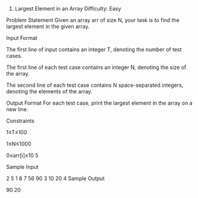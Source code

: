 1. Largest Element in an Array
   Difficulty: Easy

Problem Statement
Given an array arr of size N, your task is to find the largest element in the given array.

Input Format

The first line of input contains an integer T, denoting the number of test cases.

The first line of each test case contains an integer N, denoting the size of the array.

The second line of each test case contains N space-separated integers, denoting the elements of the array.

Output Format
For each test case, print the largest element in the array on a new line.

Constraints

1≤T≤100

1≤N≤1000

0≤arr[i]≤10
5

Sample Input

2
5
1 8 7 56 90
3
10 20 4
Sample Output

90
20
